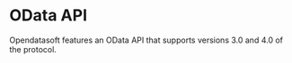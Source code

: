 # OData API

Opendatasoft features an OData API that supports versions 3.0 and 4.0 of the protocol.
